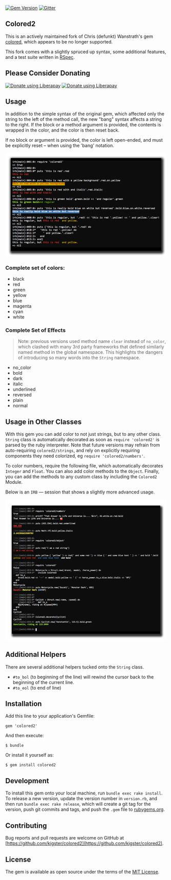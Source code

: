 
[![Gem Version](https://badge.fury.io/rb/colored2.svg)](https://badge.fury.io/rb/colored2)
[![Gitter](https://img.shields.io/gitter/room/gitterHQ/gitter.svg)](https://gitter.im/colored2)

## Colored2

This is an actively maintained fork of Chris (defunkt) Wanstrath's gem [colored](https://github.com/defunkt/colored), which appears to be no longer supported.

This fork comes with a slightly spruced up syntax, some additional features, and a test suite written in [RSpec](http://rspec.info/).

## Please Consider Donating

<a href="https://liberapay.com/kigster/donate"><img alt="Donate using Liberapay" src="https://liberapay.com/assets/widgets/donate.svg" height="30"></a>
<a href="https://liberapay.com/kigster/donate"><img alt="Donate using Liberapay" src="https://img.shields.io/liberapay/goal/kigster.svg" height="30"></a>


## Usage

In addition to the simple syntax of the original gem, which affected only the string to the left of the method call, the new "bang" syntax affects a string to the right. If the block or a method argument is provided, the contents is wrapped in the color, and the color is then reset back. 

If no block or argument is provided, the color is left open-ended, and must be explicitly reset – when using the 'bang' notation.

![](doc/colored2-session1.png)

### Complete set of colors:

 * black
 * red
 * green
 * yellow
 * blue
 * magenta
 * cyan
 * white

### Complete Set of Effects

> Note: previous versions used method name `clear` instead of `no_color`, which clashed with many 3rd party frameworks that defined similarly named method in the global namespace.
> This highlights the dangers of introducing so many words into the `String` namespace.

 * no_color
 * bold
 * dark
 * italic
 * underlined
 * reversed 
 * plain
 * normal   
 
## Usage in Other Classes

With this gem you can add color to not just strings, but to any other class. `String` class is automatically decorated as soon as `require 'colored2'` is parsed by the ruby interpreter. Note that future versions may refrain from auto-requiring `colored2/strings`, and rely on explicitly requiring components they need colorized, eg `require 'colored2/numbers'`.

To color numbers, require the following file, which automatically decorates `Integer` and `Float`.  You can also add color methods to the `Object`. Finally, you can add the methods to any custom class by including the `Colored2` Module.

Below is an `IRB` — session that shows a slightly more advanced usage.

![](doc/colored2-session2.png)

##  Additional Helpers

There are several additional helpers tucked onto the `String` class.

 * `#to_bol` (to beginning of the line) will rewind the cursor back to the beginning of the current line.
 * `#to_eol` (to end of line)
 
## Installation

Add this line to your application's Gemfile:


    gem 'colored2'


And then execute:

    $ bundle

Or install it yourself as:

    $ gem install colored2


## Development

To install this gem onto your local machine, run `bundle exec rake install`. To release a new version, update the version number in `version.rb`, and then run `bundle exec rake release`, which will create a git tag for the version, push git commits and tags, and push the `.gem` file to [rubygems.org](https://rubygems.org).

## Contributing

Bug reports and pull requests are welcome on GitHub at [https://github.com/kigster/colored2](https://github.com/kigster/colored2).

## License

The gem is available as open source under the terms of the [MIT License](http://opensource.org/licenses/MIT).
